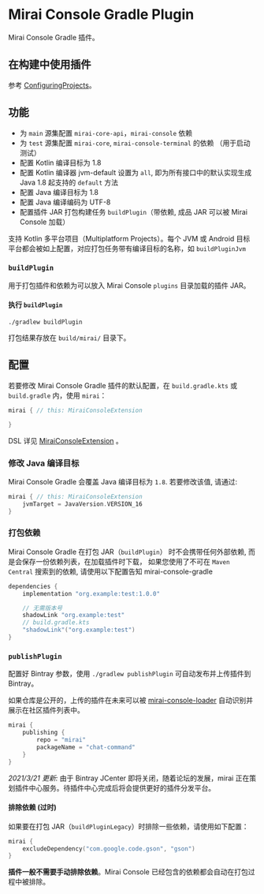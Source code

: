 # Mirai Console Gradle Plugin

Mirai Console Gradle 插件。

## 在构建中使用插件

参考 [ConfiguringProjects](../../docs/ConfiguringProjects.md#b使用-gradle-插件配置项目)。

## 功能

- 为 `main` 源集配置 `mirai-core-api`，`mirai-console` 依赖
- 为 `test` 源集配置 `mirai-core`, `mirai-console-terminal` 的依赖 （用于启动测试）
- 配置 Kotlin 编译目标为 1.8
- 配置 Kotlin 编译器 jvm-default 设置为 `all`, 即为所有接口中的默认实现生成 Java 1.8 起支持的 `default` 方法
- 配置 Java 编译目标为 1.8
- 配置 Java 编译编码为 UTF-8
- 配置插件 JAR 打包构建任务 `buildPlugin`（带依赖, 成品 JAR 可以被 Mirai Console 加载）

支持 Kotlin 多平台项目（Multiplatform Projects）。每个 JVM 或 Android 目标平台都会被如上配置，对应打包任务带有编译目标的名称，如 `buildPluginJvm`

### `buildPlugin`

用于打包插件和依赖为可以放入 Mirai Console `plugins` 目录加载的插件 JAR。

#### 执行 `buildPlugin`
```shell script
./gradlew buildPlugin
```

打包结果存放在 `build/mirai/` 目录下。

## 配置

若要修改 Mirai Console Gradle 插件的默认配置，在 `build.gradle.kts` 或 `build.gradle`
内，使用 `mirai`：

```kotlin
mirai { // this: MiraiConsoleExtension

}
```

DSL 详见 [MiraiConsoleExtension](src/main/kotlin/MiraiConsoleExtension.kt)
。

### 修改 Java 编译目标

Mirai Console Gradle 会覆盖 Java 编译目标为 `1.8`. 若要修改该值, 请通过:

```kotlin
mirai { // this: MiraiConsoleExtension
    jvmTarget = JavaVersion.VERSION_16
}
```

### 打包依赖

Mirai Console Gradle 在打包 JAR（`buildPlugin`） 时不会携带任何外部依赖,
而是会保存一份依赖列表，在加载插件时下载， 如果您使用了不可在 `Maven Central` 搜索到的依赖, 请使用以下配置告知
mirai-console-gradle

```groovy
dependencies {
    implementation "org.example:test:1.0.0"

    // 无需版本号
    shadowLink "org.example:test"
    // build.gradle.kts
    "shadowLink"("org.example:test")
}
```

### `publishPlugin`

配置好 Bintray 参数，使用 `./gradlew publishPlugin` 可自动发布并上传插件到 Bintray。

如果仓库是公开的，上传的插件在未来可以被 [mirai-console-loader](https://github.com/iTXTech/mirai-console-loader) 自动识别并展示在社区插件列表中。

```kotlin
mirai {
    publishing {
        repo = "mirai"
        packageName = "chat-command"
    }
}
```

*2021/3/21 更新:* 由于 Bintray JCenter 即将关闭，随着论坛的发展，mirai 正在策划插件中心服务。待插件中心完成后将会提供更好的插件分发平台。

#### 排除依赖 (过时)

如果要在打包 JAR（`buildPluginLegacy`）时排除一些依赖，请使用如下配置：

```kotlin
mirai {
    excludeDependency("com.google.code.gson", "gson")
}
```

**插件一般不需要手动排除依赖**。Mirai Console 已经包含的依赖都会自动在打包过程中被排除。
